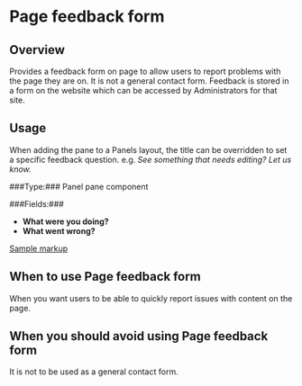 # Page feedback form #

## Overview ##
Provides a feedback form on page to allow users to report problems with the page they are on. It is not a general contact form. Feedback is stored in a form on the website which can be accessed by Administrators for that site.

## Usage ##
When adding the pane to a Panels layout, the title can be overridden to set a specific feedback question. e.g. *See something that needs editing? Let us know.*

###Type:###
Panel pane component

###Fields:###

* **What were you doing?**
* **What went wrong?**

[Sample markup](page-feedback-form.html)

## When to use Page feedback form ##
When you want users to be able to quickly report issues with content on the page.

## When you should avoid using Page feedback form ##
It is not to be used as a general contact form.
